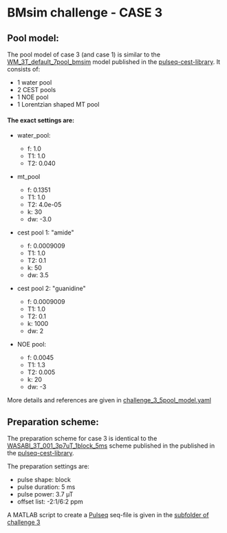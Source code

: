 # BMsim challenge - CASE 3

## Pool model:
The pool model of case 3 (and case 1) is similar to the [WM_3T_default_7pool_bmsim](https://github.com/kherz/pulseq-cest-library/blob/6ffca73282badd2828b86ace383969e9b4276e80/sim-library/WM_3T_default_7pool_bmsim.yaml)
model published in the [pulseq-cest-library](https://github.com/kherz/pulseq-cest-library). It consists of:
 - 1 water pool
 - 2 CEST pools
 - 1 NOE pool 
 - 1 Lorentzian shaped MT pool


#### The exact settings are:

  - water_pool:
    - f: 1.0
    - T1: 1.0
    - T2: 0.040


  - mt_pool
    - f:  0.1351
    - T1: 1.0
    - T2: 4.0e-05
    - k:  30
    - dw: -3.0


  - cest pool 1: "amide"
      - f: 0.0009009
      - T1: 1.0
      - T2: 0.1
      - k: 50
      - dw: 3.5


  - cest pool 2: "guanidine"
      - f: 0.0009009
      - T1: 1.0
      - T2: 0.1
      - k: 1000
      - dw: 2


  - NOE pool:
      - f: 0.0045
      - T1: 1.3
      - T2: 0.005
      - k: 20
      - dw: -3

More details and references are given in [challenge_3_5pool_model.yaml](/case_3/case_3_5pool_model.yaml)

## Preparation scheme:
The preparation scheme for case 3 is identical to the 
[WASABI_3T_001_3p7uT_1block_5ms](https://github.com/kherz/pulseq-cest-library/tree/22009a462a689e10f407374efc0d63760344519b/seq-library/WASABI_3T_001_3p7uT_1block_5ms)
scheme published in the published in the [pulseq-cest-library](https://github.com/kherz/pulseq-cest-library).

The preparation settings are:
  - pulse shape: block
  - pulse duration: 5 ms
  - pulse power: 3.7 µT
  - offset list: -2:1/6:2 ppm

A MATLAB script to create a [Pulseq](https://github.com/pulseq/pulseq) seq-file is given in the [subfolder of challenge 3](/case_3)
  

